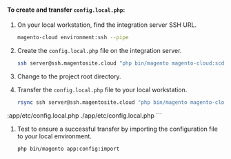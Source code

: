 #### To create and transfer `config.local.php`:

1.  On your local workstation, find the integration server SSH URL.

    ```bash
    magento-cloud environment:ssh --pipe
    ```

1.  Create the `config.local.php` file on the integration server.

    ```bash
    ssh server@ssh.magentosite.cloud "php bin/magento magento-cloud:scd-dump"
    ```

1.  Change to the project root directory.

1.  Transfer the `config.local.php` file to your local workstation.

    ```bash
    rsync ssh server@ssh.magentosite.cloud "php bin/magento magento-cloud:scd-dump"
:app/etc/config.local.php ./app/etc/config.local.php
    ```

1.  Test to ensure a successful transfer by importing the configuration file to your local environment.

    ```bash
    php bin/magento app:config:import
    ```
